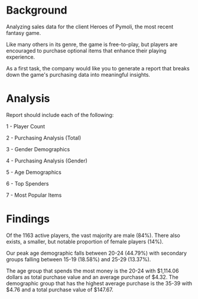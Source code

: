 # Background
Analyzing sales data for the client Heroes of Pymoli, the most recent fantasy game.

Like many others in its genre, the game is free-to-play, but players are encouraged to purchase optional items that enhance their playing experience.

As a first task, the company would like you to generate a report that breaks down the game's purchasing data into meaningful insights.

# Analysis
Report should include each of the following:

1 - Player Count 

2 - Purchasing Analysis (Total) 

3 - Gender Demographics 

4 - Purchasing Analysis (Gender) 

5 - Age Demographics 

6 - Top Spenders

7 - Most Popular Items

# Findings

Of the 1163 active players, the vast majority are male (84%). There also exists, a smaller, but notable proportion of female players (14%).

Our peak age demographic falls between 20-24 (44.79%) with secondary groups falling between 15-19 (18.58%) and 25-29 (13.37%).

The age group that spends the most money is the 20-24 with $1,114.06 dollars as total purchase value and an average purchase of $4.32. The demographic group that has the highest average purchase is the 35-39 with $4.76 and a total purchase value of $147.67.
